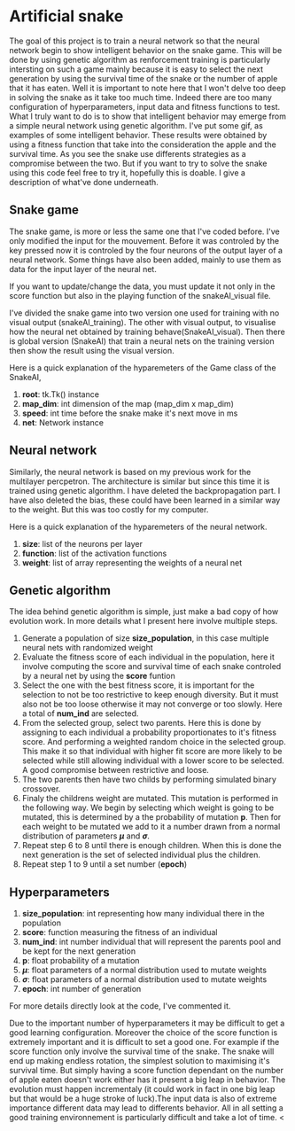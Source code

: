 # Artificial snake

The goal of this project is to train a neural network so that the neural network begin to show intelligent behavior on the snake game. This 
will be done by using genetic algorithm as renforcement  training is particularly intersting on such a game mainly because it is easy to select the next generation by using the 
survival time of the snake or the number of apple that it has eaten. Well it is important to note here that I won't delve too deep in solving the snake
as it take too much time. Indeed there are too many configuration of hyperparameters, input data and fitness functions to test. What I truly want to do
is to show that intelligent behavior may emerge from a simple neural network using genetic algorithm. I've put some gif, as examples of some intelligent behavior.
These results were obtained by using a fitness function that take into the consideration the apple and the survival time. As you see the snake use differents strategies as a compromise
between the two. But if you want to try to solve the snake using this code feel free to try it, hopefully this is doable. I give a description of what've done underneath.

## Snake game

The snake game, is more or less the same one that I've coded before. I've only modified the input for the
mouvement. Before it was controled by the key pressed now it is controled by the four neurons of the output layer
of a neural network. Some things have also been added, mainly to use them as data for the input layer of the neural net.

If you want to update/change the data, you must update it not only in the score function but also in the playing function of the snakeAI_visual file.

I've divided the snake game into two version one used for training with no visual output (snakeAI_training). The other with visual output, to visualise how
the neural net obtained by training behave(SnakeAI_visual). Then there is global version (SnakeAI) that train a neural nets on the training version then show
the result using the visual version.

Here is a quick explanation of the hyparemeters of the Game class of the SnakeAI,

1. **root**: tk.Tk() instance
2. **map_dim**: int dimension of the map (map_dim x map_dim)
3. **speed**: int time before the snake make it's next move in ms
4. **net**: Network instance

## Neural network

Similarly, the neural network is based on my previous work for the multilayer percpetron. The architecture is similar but since this
time it is trained using genetic algorithm. I have deleted the backpropagation part. I have also deleted the bias, these could have been learned in 
a similar way to the weight. But this was too costly for my computer.

Here is a quick explanation of the hyparemeters of the neural network.

1. **size**: list of the neurons per layer
3. **function**: list of the activation functions
4. **weight**: list of array representing the weights of a neural net

## Genetic algorithm

The idea behind genetic algorithm is simple, just make a bad copy of how evolution work. In more details what I present here involve multiple steps.

1. Generate a population of size **size_population**, in this case multiple neural nets with randomized weight
2. Evaluate the fitness score of each individual in the population, here it involve computing the score and survival time of each snake controled by a neural net by using the **score**
   funtion
4. Select the one with the best fitness score, it is important for the selection to not be too restrictive to keep enough diversity. But it must also not be too
   loose otherwise it may not converge or too slowly. Here a total of **num_ind** are selected.
6. From the selected group, select two parents. Here this is done by assigning to each individual a probability proportionates to it's fitness score. And performing
   a weighted random choice in the selected group. This make it so that individual with higher fit score are more likely to be selected while still allowing individual with a lower
   score to be selected. A good compromise between restrictive and loose.
7. The two parents then have two childs by performing simulated binary crossover.
8. Finaly the childrens weight are mutated. This mutation is performed in the following way. We begin by selecting which weight is going to be mutated, this is determined by a
   the probability of mutation **p**. Then for each weight to be mutated we add to it a number drawn from a normal distribution of parameters **$\mu$** and **$\sigma$**.
9. Repeat step 6 to 8 until there is enough children. When this is done the next generation is the set of selected individual plus the children.
10. Repeat step 1 to 9 until a set number (**epoch**)

## Hyperparameters

1. **size_population**: int representing how many individual there in the population
2. **score**: function measuring the fitness of an individual
3. **num_ind**:  int number individual that will represent the parents pool and be kept for the next generation
5. **p**: float probability of a mutation 
6. **$\mu$**: float parameters of a normal distribution used to mutate weights
7. **$\sigma$**: float parameters of a normal distribution used to mutate weights
8. **epoch**: int number of generation

For more details directly look at the code, I've commented it.

Due to the important number of hyperparameters it may be difficult to get a good learning configuration. Moreover the choice of the score function is extremely important and it is difficult to set a good 
one. For example if the score function only involve the survival time of the snake. The snake will end up making endless rotation, the simplest solution to maximising it's survival time. But simply having a score function dependant on the number of apple eaten doesn't work either has it present a big leap in behavior. The evolution must happen incrementaly (it could work in fact in one big leap but that would be a huge stroke of luck).The input data is also of extreme importance different data may lead to differents behavior. All in all setting a good training environnement is particularly difficult and take a lot of time.
<
